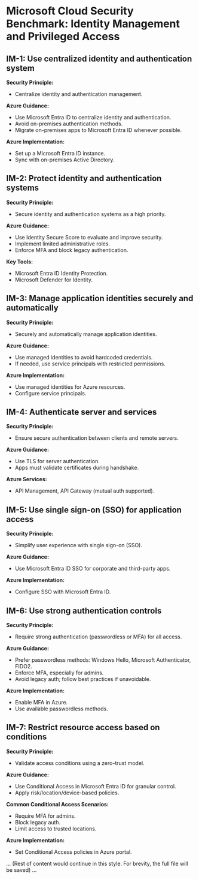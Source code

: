 # Microsoft Cloud Security Benchmark: Identity Management and Privileged Access

## IM-1: Use centralized identity and authentication system

**Security Principle:**
- Centralize identity and authentication management.

**Azure Guidance:**
- Use Microsoft Entra ID to centralize identity and authentication.
- Avoid on-premises authentication methods.
- Migrate on-premises apps to Microsoft Entra ID whenever possible.

**Azure Implementation:**
- Set up a Microsoft Entra ID instance.
- Sync with on-premises Active Directory.

## IM-2: Protect identity and authentication systems

**Security Principle:**
- Secure identity and authentication systems as a high priority.

**Azure Guidance:**
- Use Identity Secure Score to evaluate and improve security.
- Implement limited administrative roles.
- Enforce MFA and block legacy authentication.

**Key Tools:**
- Microsoft Entra ID Identity Protection.
- Microsoft Defender for Identity.

## IM-3: Manage application identities securely and automatically

**Security Principle:**
- Securely and automatically manage application identities.

**Azure Guidance:**
- Use managed identities to avoid hardcoded credentials.
- If needed, use service principals with restricted permissions.

**Azure Implementation:**
- Use managed identities for Azure resources.
- Configure service principals.

## IM-4: Authenticate server and services

**Security Principle:**
- Ensure secure authentication between clients and remote servers.

**Azure Guidance:**
- Use TLS for server authentication.
- Apps must validate certificates during handshake.

**Azure Services:**
- API Management, API Gateway (mutual auth supported).

## IM-5: Use single sign-on (SSO) for application access

**Security Principle:**
- Simplify user experience with single sign-on (SSO).

**Azure Guidance:**
- Use Microsoft Entra ID SSO for corporate and third-party apps.

**Azure Implementation:**
- Configure SSO with Microsoft Entra ID.

## IM-6: Use strong authentication controls

**Security Principle:**
- Require strong authentication (passwordless or MFA) for all access.

**Azure Guidance:**
- Prefer passwordless methods: Windows Hello, Microsoft Authenticator, FIDO2.
- Enforce MFA, especially for admins.
- Avoid legacy auth; follow best practices if unavoidable.

**Azure Implementation:**
- Enable MFA in Azure.
- Use available passwordless methods.

## IM-7: Restrict resource access based on conditions

**Security Principle:**
- Validate access conditions using a zero-trust model.

**Azure Guidance:**
- Use Conditional Access in Microsoft Entra ID for granular control.
- Apply risk/location/device-based policies.

**Common Conditional Access Scenarios:**
- Require MFA for admins.
- Block legacy auth.
- Limit access to trusted locations.

**Azure Implementation:**
- Set Conditional Access policies in Azure portal.

... (Rest of content would continue in this style. For brevity, the full file will be saved) ...
